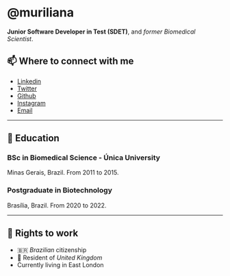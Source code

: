 # @muriliana

**Junior Software Developer in Test (SDET)**, and _former Biomedical Scientist_.

## 📫️ Where to connect with me

- [Linkedin](https://www.linkedin.com/in/muriliana/)
- [Twitter](https://twitter.com/muriliana)
- [Github](https://github.com/muriliana)
- [Instagram](https://www.instagram.com/muriliana/)
- [Email](mailto:murilianabiomed@gmail.com)

---

## 🔬️ Education

### BSc in Biomedical Science - Única University 

Minas Gerais, Brazil. From 2011 to 2015.

### Postgraduate in Biotechnology

Brasília, Brazil. From 2020 to 2022.

---

## 🛂️ Rights to work

- 🇧🇷️ *Brazilian* citizenship
- 🏴󠁧󠁢󠁥󠁮󠁧󠁿 Resident of *United Kingdom* 
- Currently living in East London
